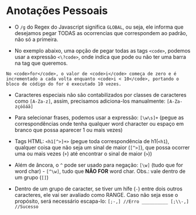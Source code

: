 # Anotações Pessoais

- O `/g` do Regex do Javascript significa `GLOBAL`, ou seja, ele informa que desejamos pegar TODAS as ocorrencias que correspondem ao padrão, não só a primeira.

- No exemplo abaixo, uma opção de pegar todas as tags `<code>`, podemos usar a expressão `<\?code>`, onde indica que pode ou não ter uma barra na tag que queremos.
```
No <code>for</code>, o valor de <code>i</code> começa de zero e é incrementado a cada volta enquanto <code>i < 10</code>, portando o bloco de código do for é executado 10 vezes.
```

- Caracteres especiais não são contabilizados por classes de caracteres como `[A-Za-z]`, assim, precisamos adiciona-los manualmente: `[A-Za-zçóôáã]`

- Para selecionar frases, podemos usar a expressão: `[\w\s]+` (pegue as correspondências onde tenha qualquer word character ou espaço em branco que possa aparecer 1 ou mais vezes)

- Tags HTML: `<h1[^>]+>` (pegue toda correspondência de h1(`<h1`), qualquer coisa que não seja um sinal de maior (`[^>]`), que possa ocorrer uma ou mais vezes (`+`) até encontrar o sinal de maior (`>`))

- Além de âncora, o `^` pode ser usado para negação: `[\w]` (tudo que for word char) - `[^\w]`, tudo que **NÃO FOR** word char. Obs.: vale dentro de um grupo (`[]`)

- Dentro de um grupo de caracter, se tiver um hífe (`-`) entre dois outros caracteres, ele vai ser avaliado como RANGE. Caso não seja esse o propósito, será necessário escapa-lo: `[;-,] //Erro __________ [;\\-,] //Sucesso`